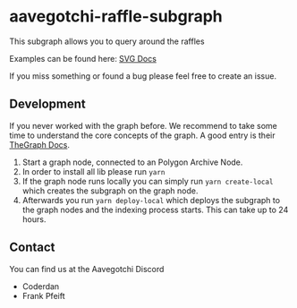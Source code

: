 # aavegotchi-raffle-subgraph

This subgraph allows you to query around the raffles

Examples can be found here: [SVG Docs](https://docs.aavegotchi.com/subgraphs/raffle-subgraph)

If you miss something or found a bug please feel free to create an issue.

## Development

If you never worked with the graph before. We recommend to take some time to understand the core concepts of the graph. A good entry is their [TheGraph Docs](https://thegraph.com/docs/developer/quick-start).

1. Start a graph node, connected to an Polygon Archive Node. 
2. In order to install all lib please run ```yarn```
3. If the graph node runs locally you can simply run ```yarn create-local``` which creates the subgraph on the graph node. 
4. Afterwards you run ```yarn deploy-local``` which deploys the subgraph to the graph nodes and the indexing process starts. This can take up to 24 hours.


## Contact

You can find us at the Aavegotchi Discord
- Coderdan
- Frank Pfeift

